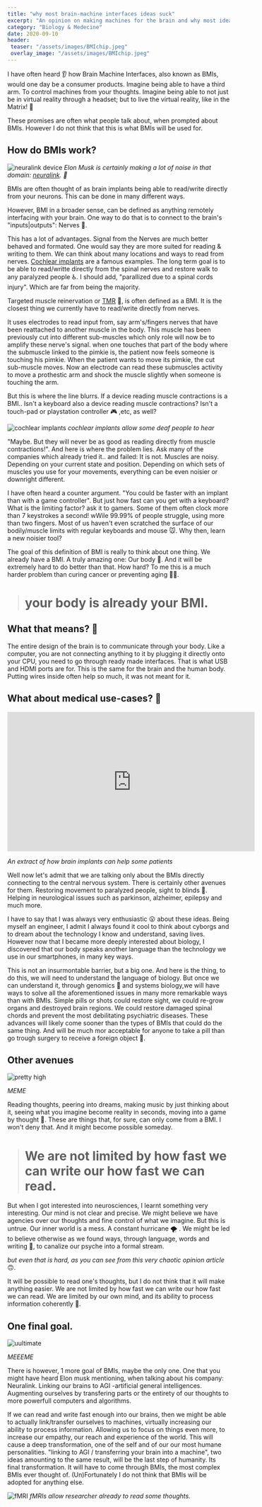 ```yaml
---
title: "why most brain-machine interfaces ideas suck"
excerpt: "An opinion on making machines for the brain and why most ideas seem unreasonable"
category: "Biology & Medecine"
date: 2020-09-10
header:
 teaser: "/assets/images/BMIchip.jpeg"
 overlay_image: "/assets/images/BMIchip.jpeg"
---
```


I have often heard 👂 how Brain Machine Interfaces, also known as BMIs, would one day be a consumer products. Imagine being able to have a third arm. To control machines from your thoughts. Imagine being able to not just be in virtual reality through a headset; but to live the virtual reality, like in the Matrix! 🔫

These promises are often what people talk about, when prompted about BMIs. However I do not think that this is what BMIs will be used for.


## How do BMIs work?

![neuralink device](/assets/images/elonneura.jpg)
_Elon Musk is certainly making a lot of noise in that domain: [neuralink](https://neuralink.com/). 🧠_

BMIs are often thought of as brain implants being able to read/write directly from your neurons. This can be done in many different ways.

However, BMI in a broader sense, can be defined as anything remotely interfacing with your brain. 
One way to do that is to connect to the brain's "inputs|outputs": Nerves 🔌.

This has a lot of advantages. Signal from the Nerves are much better behaved and formated. One would say they are more suited for reading & writing to them. We can think about many locations and ways to read from nerves. [Cochlear implants](https://www.hopkinsmedicine.org/health/treatment-tests-and-therapies/cochlear-implant-surgery) are a famous examples. The long term goal is to be able to read/writte directly from the spinal nerves and restore walk to any paralyzed people :wheelchair:. I should add, "parallized due to a spinal cords injury". Which are far from being the majority.

Targeted muscle reinervation or [TMR](https://www.wcbl.com/targeted-muscle-reinnervation/) 💪, is often defined as a BMI. It is the closest thing we currently have to read/write directly from nerves. 

It uses electrodes to read input from, say arm's/fingers nerves that have been reattached to another muscle in the body. This muscle has been previously cut into different sub-muscles which only role will now be to amplify these nerve's signal. when one touches that part of the body where the submuscle linked to the pimkie is, the patient now feels someone is touching his pimkie. When the patient wants to move its pimkie, the cut sub-muscle moves. Now an electrode can read these submuscles activity to move a prothestic arm and shock the muscle slightly when someone is touching the arm.

But this is where the line blurrs. If a device reading muscle contractions is a BMI.. Isn't a keyboard also a device reading muscle contractions? Isn't a touch-pad or playstation controller 🎮 ,etc, as well?

![cochlear implants](/assets/images/cochlear.jpg)
_cochlear implants allow some deaf people to hear_

"Maybe. But they will never be as good as reading directly from muscle contractions!".
And here is where the problem lies. Ask many of the companies which already tried it.. and failed: It is not. Muscles are noisy. Depending on your current state and position. Depending on which sets of muscles you use for your movements, everything can be even noisier or downright different.

I have often heard a counter argument. "You could be faster with an implant than with a game controller". But just how fast can you get with a keyboard? What is the limiting factor? ask it to gamers. Some of them often clock more than 7 keystrokes a second! wWile 99.99% of people struggle, using more than two fingers. Most of us haven't even scratched the surface of our bodily/muscle limits with regular keyboards and mouse :mouse:. Why then, learn a new noisier tool?

The goal of this definition of BMI is really to think about one thing. We already have a BMI. A truly amazing one: Our body 🤾. And it will be extremely hard to do better than that. How hard? To me this is a much harder problem than curing cancer or preventing aging 🧑‍🦳.
 
> # your body is already your BMI.

## What that means? 🤔

The entire design of the brain is to communicate through your body. Like a computer, you are not connecting anything to it by plugging it directly onto your CPU, you need to go through ready made interfaces. That is what USB and HDMI ports are for. This is the same for the brain and the human body. Putting wires inside often help so much, it was not meant for it.

## What about medical use-cases? 🏥

<iframe width="560" height="315" src="https://www.youtube.com/embed/_6oNoLWcDqw" frameborder="0" allow="accelerometer; autoplay; clipboard-write; encrypted-media; gyroscope; picture-in-picture" allowfullscreen></iframe>

_An extract of how brain implants can help some patients_ 

Well now let's admit that we are talking only about the BMIs directly connecting to the central nervous system. There is certainly other avenues for them. Restoring movement to paralyzed people, sight to blinds 🦯. Helping in neurological issues such as parkinson, alzheimer, epilepsy and much more.

I have to say that I was always very enthusiastic :open_mouth: about these ideas. Being myself an engineer, I admit I always found it cool to think about cyborgs and to dream about the technology I know and understand, saving lives. However now that I became more deeply interested about biology, I discovered that our body speaks another language than the technology we use in our smartphones, in many key ways. 

This is not an insurmontable barrier, but a big one. And here is the thing, to do this, we will need to understand the language of biology. But once we can understand it, through genomics 🧬 and systems biology,we will have ways to solve all the aforementioned issues in many more remarkable ways than with BMIs. Simple pills or shots could restore sight, we could re-grow organs and destroyed  brain regions. We could restore damaged spinal chords and prevent the most debilitating psychiatric diseases. These advances will likely come sooner than the types of BMIs that could do the same thing. And will be much mor acceptable for anyone to take a pill than go trough surgery to receive a foreign object 🔌.

## Other avenues

![pretty high](/assets/images/transcendence0.jpeg)

_MEME_

Reading thoughts, peering into dreams, making music by just thinking about it, seeing what you imagine become reality in seconds, moving into a game by thought 💭. These are things that, for sure, can only come from a BMI. I won't deny that. And it might become possible someday.

> # We are not limited by how fast we can write our how fast we can read.

But when I got interested into neurosciences, I learnt something very interesting. Our mind is not clear and precise. We might believe we have agencies over our thoughts and fine control of what we imagine. But this is untrue. Our inner world is a mess. A constant hurricane :tornado: . We might be led to believe otherwise as we found ways, through language, words and writing 📖, to canalize our psyche into a formal stream.

 _but even that is hard, as you can see from this very chaotic opinion article_ 🙃.

It will be possible to read one's thoughts, but I do not think that it will make anything easier. We are not limited by how fast we can write our how fast we can read. We are limited by our own mind, and its ability to process information coherently 🧠.

## One final goal.

![uultimate](/assets/images/transcendence1.jpeg)

_MEEEME_

There is however, 1 more goal of BMIs, maybe the only one. One that you might have heard Elon musk mentioning, when talking about his company: Neuralink. Linking our brains to AGI -artificial general intelligences. Augmenting ourselves by transfering parts or the entirety of our thoughts to more powerfull computers and algorithms.

If we can read and write fast enough into our brains, then we might be able to actually link/transfer ourselves to machines, virtually increasing our ability to process information. Allowing us to focus on things even more, to increase our empathy, our reach and experience of the world. This will cause a deep transformation, one of the self and of our our most humane personalities. "linking to AGI / transferring your brain into a machine", two ideas amounting to the same result, will be the last step of humanity. Its final transformation. It will have to come through BMIs, the most complex BMIs ever thought of. (Un)Fortunately I do not think that BMIs will be adopted for anything else.

![fMRI](/assets/images/fmri_ex.jpg)
_fMRIs allow researcher already to read some thoughts._